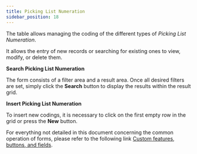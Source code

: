 ```yaml
---
title: Picking List Numeration
sidebar_position: 18
---
```


The table allows managing the coding of the different types of *Picking List Numeration*.

It allows the entry of new records or searching for existing ones to view, modify, or delete them.

**Search Picking List Numeration**

The form consists of a filter area and a result area. Once all desired filters are set, simply click the **Search** button to display the results within the result grid.

**Insert Picking List Numeration**

To insert new codings, it is necessary to click on the first empty row in the grid or press the **New** button.

For everything not detailed in this document concerning the common operation of forms, please refer to the following link [Custom features, buttons, and fields](/docs/guide/common).